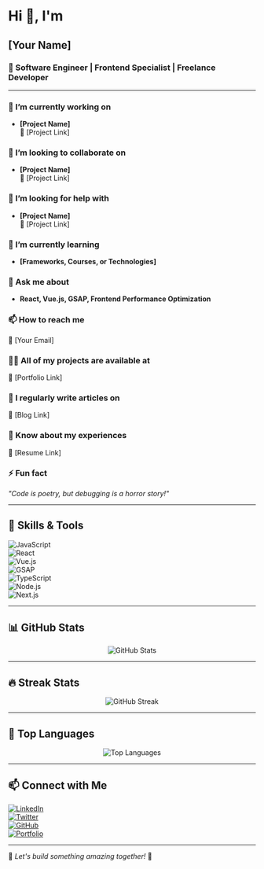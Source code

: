 # Hi 👋, I'm  
## [Your Name]  

### 🚀 Software Engineer | Frontend Specialist | Freelance Developer  

---

### 🔭 I’m currently working on  
- **[Project Name]**  
  🔗 [Project Link]  

### 👯 I’m looking to collaborate on  
- **[Project Name]**  
  🔗 [Project Link]  

### 🤝 I’m looking for help with  
- **[Project Name]**  
  🔗 [Project Link]  

### 🌱 I’m currently learning  
- **[Frameworks, Courses, or Technologies]**  

### 💬 Ask me about  
- **React, Vue.js, GSAP, Frontend Performance Optimization**  

### 📫 How to reach me  
📧 [Your Email]  

### 👨‍💻 All of my projects are available at  
🔗 [Portfolio Link]  

### 📝 I regularly write articles on  
🔗 [Blog Link]  

### 📄 Know about my experiences  
🔗 [Resume Link]  

### ⚡ Fun fact  
_"Code is poetry, but debugging is a horror story!"_  

---

## 🚀 Skills & Tools  

![JavaScript](https://img.shields.io/badge/JavaScript-F7DF1E?style=for-the-badge&logo=javascript&logoColor=black)  
![React](https://img.shields.io/badge/React-61DAFB?style=for-the-badge&logo=react&logoColor=black)  
![Vue.js](https://img.shields.io/badge/Vue.js-4FC08D?style=for-the-badge&logo=vue.js&logoColor=white)  
![GSAP](https://img.shields.io/badge/GSAP-141414?style=for-the-badge&logo=greensock&logoColor=white)  
![TypeScript](https://img.shields.io/badge/TypeScript-3178C6?style=for-the-badge&logo=typescript&logoColor=white)  
![Node.js](https://img.shields.io/badge/Node.js-339933?style=for-the-badge&logo=nodedotjs&logoColor=white)  
![Next.js](https://img.shields.io/badge/Next.js-000000?style=for-the-badge&logo=nextdotjs&logoColor=white)  

---

## 📊 GitHub Stats  

<p align="center">
  <img src="https://github-readme-stats.vercel.app/api?username=YourGitHubUsername&show_icons=true&theme=tokyonight" alt="GitHub Stats" />
</p>

---

## 🔥 Streak Stats  

<p align="center">
  <img src="https://github-readme-streak-stats.herokuapp.com/?user=YourGitHubUsername&theme=tokyonight" alt="GitHub Streak" />
</p>

---

## 🚀 Top Languages  

<p align="center">
  <img src="https://github-readme-stats.vercel.app/api/top-langs/?username=YourGitHubUsername&layout=compact&theme=tokyonight" alt="Top Languages" />
</p>

---

## 📫 Connect with Me  

[![LinkedIn](https://img.shields.io/badge/LinkedIn-0A66C2?style=for-the-badge&logo=linkedin&logoColor=white)](https://www.linkedin.com/in/YourLinkedInUsername/)  
[![Twitter](https://img.shields.io/badge/Twitter-1DA1F2?style=for-the-badge&logo=twitter&logoColor=white)](https://twitter.com/YourTwitterHandle/)  
[![GitHub](https://img.shields.io/badge/GitHub-181717?style=for-the-badge&logo=github&logoColor=white)](https://github.com/YourGitHubUsername/)  
[![Portfolio](https://img.shields.io/badge/Portfolio-FF5722?style=for-the-badge&logo=web&logoColor=white)](https://YourPortfolioLink/)  

---

🌟 _Let's build something amazing together!_ 🚀

